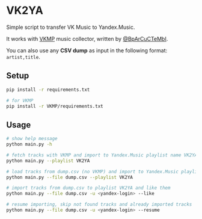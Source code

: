 # VK2YA

Simple script to transfer VK Music to Yandex.Music.

It works with [VKMP](https://github.com/solesensei/VKMP) music collector, written by [@BpArCuCTeMbI](https://github.com/BpArCuCTeMbI/VKMP).

You can also use any **CSV dump** as input in the following format: `artist,title`. 

## Setup

```bash
pip install -r requirements.txt

# for VKMP
pip install -r VKMP/requirements.txt
```

## Usage

```bash
# show help message
python main.py -h

# fetch tracks with VKMP and import to Yandex.Music playlist name VK2YA
python main.py --playlist VK2YA

# load tracks from dump.csv (no VKMP) and import to Yandex.Music playlist VK2YA
python main.py --file dump.csv --playlist VK2YA

# import tracks from dump.csv to playlist VK2YA and like them
python main.py --file dump.csv -u <yandex-login> --like

# resume importing, skip not found tracks and already imported tracks
python main.py --file dump.csv -u <yandex-login> --resume
```
